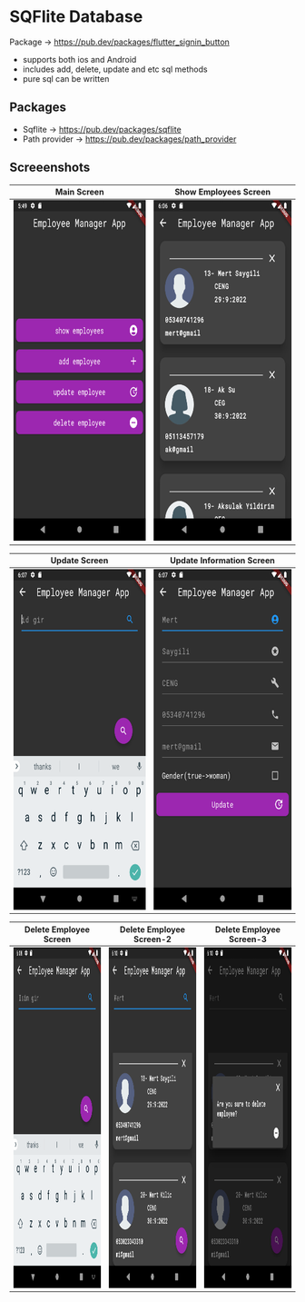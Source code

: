 # SQFlite Database

 Package -> https://pub.dev/packages/flutter_signin_button

- supports both ios and Android
- includes add, delete, update and etc sql methods
- pure sql can be written

## Packages
- Sqflite -> https://pub.dev/packages/sqflite
- Path provider -> https://pub.dev/packages/path_provider

## Screeenshots
| Main Screen | Show Employees Screen |
| ----------- | --------------------- | 
|<img src="readme_images/main_screen.png" height="600" /> | <img src="readme_images/show_employees_screen.png" height="600" />|

| Update Screen | Update Information Screen |
| ----------- | --------------------- | 
|<img src="readme_images/update_employee_screen.png" height="600" /> | <img src="readme_images/update_information_screen.png" height="600" />|

| Delete Employee Screen | Delete Employee Screen-2 | Delete Employee Screen-3 |
| ----------- | --------------------- |---------------------|
|<img src="readme_images/delete_employee_screen.png" height="600" /> | <img src="readme_images/delete_employee_2.png" height="600" />| <img src="readme_images/delete_employee_3.png" height="600" /> 


